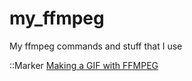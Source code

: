 # my_ffmpeg
My ffmpeg commands and stuff that I use

::Marker
<a href="Wexnaoz/my_ffmpeg/blob/main/Making%20a%20gif%20with%20ffmpeg"> Making a GIF with FFMPEG</a>
